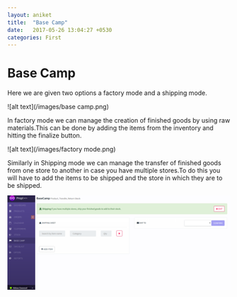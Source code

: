 ```yaml
---
layout: aniket
title:  "Base Camp"
date:   2017-05-26 13:04:27 +0530
categories: First
---
```


# Base Camp

Here we are given two options a factory mode and a shipping mode.

![alt text](/images/base camp.png)

In factory mode we can manage the creation of finished goods by using raw materials.This can be done by adding the items from the inventory and hitting the finalize button.

![alt text](/images/factory mode.png)

Similarly in Shipping mode we can manage the transfer of finished goods from one store to another in case you have multiple stores.To do this you will have to add the items to be shipped and the store in which they are to be shipped.

![alt text](/images/shipping.png)
